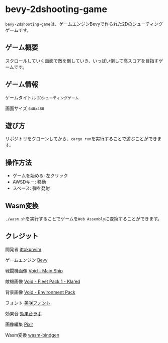# bevy-2dshooting-game

`bevy-2dshooting-game`は、ゲームエンジンBevyで作られた2Dのシューティングゲームです。

## ゲーム概要

スクロールしていく画面で敵を倒していき、いっぱい倒して高スコアを目指すゲームです。

## ゲーム情報

ゲームタイトル `2Dシューティングゲーム`

画面サイズ `640x480`

## 遊び方

リポジトリをクローンしてから、`cargo run`を実行することで遊ぶことができます。

## 操作方法

- ゲームを始める: 左クリック
- AWSDキー: 移動
- スペース: 弾を発射

## Wasm変換

`./wasm.sh`を実行することでゲームを`Web Assembly`に変換することができます。

## クレジット

開発者 [ittokunvim](https://github.com/ittokunvim)

ゲームエンジン [Bevy](https://bevyengine.org)

戦闘機画像 [Void - Main Ship](https://foozlecc.itch.io/void-main-ship)

敵機画像 [Void - Fleet Pack 1 - Kla'ed](https://foozlecc.itch.io/void-fleet-pack-1)

背景画像 [Void - Environment Pack](https://foozlecc.itch.io/void-environment-pack)

フォント [美咲フォント](https://littlelimit.net/misaki.htm)

効果音 [効果音ラボ](https://soundeffect-lab.info/)

画像編集 [Pixlr](https://pixlr.com)

Wasm変換 [wasm-bindgen](https://github.com/rustwasm/wasm-bindgen)
